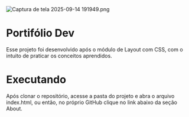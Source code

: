 <img src="./assets/" alt="Captura de tela 2025-09-14 191949.png">

<h1>Portifólio Dev</h1>
Esse projeto foi desenvolvido após o módulo de Layout com CSS, com o intuito de praticar os conceitos aprendidos.

<h1>Executando</h1>
Após clonar o repositório, acesse a pasta do projeto e abra o arquivo index.html, ou então, no próprio GitHub clique no link abaixo da seção About.
